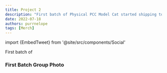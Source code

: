 ```yaml
---
title: Project 2
description: "First batch of Physical PCC Model Cat started shipping to holders in July 2022."
date: 2022-07-18
authors: purrnelope
tags: [Merch]
---
```


import {EmbedTweet} from '@site/src/components/Social'

<!-- ![](./assets/model-cat-batch-1.jpg) -->

First batch of 

<!--truncate-->

### First Batch Group Photo